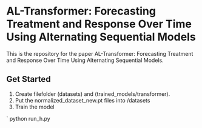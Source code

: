 # AL-Transformer: Forecasting Treatment and Response Over Time Using Alternating Sequential Models

This is the repository for the paper AL-Transformer: Forecasting Treatment and Response Over Time Using Alternating Sequential Models. 

## Get Started

1. Create filefolder (datasets) and (trained_models/transformer). 
2. Put the normalized_dataset_new.pt files into /datasets
3. Train the model

` python run_h.py
